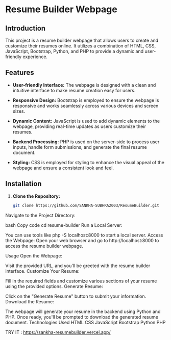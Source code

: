 # Resume Builder Webpage

## Introduction

This project is a resume builder webpage that allows users to create and customize their resumes online. It utilizes a combination of HTML, CSS, JavaScript, Bootstrap, Python, and PHP to provide a dynamic and user-friendly experience.

## Features

- **User-friendly Interface:** The webpage is designed with a clean and intuitive interface to make resume creation easy for users.

- **Responsive Design:** Bootstrap is employed to ensure the webpage is responsive and works seamlessly across various devices and screen sizes.

- **Dynamic Content:** JavaScript is used to add dynamic elements to the webpage, providing real-time updates as users customize their resumes.

- **Backend Processing:** PHP is used on the server-side to process user inputs, handle form submissions, and generate the final resume document.

- **Styling:** CSS is employed for styling to enhance the visual appeal of the webpage and ensure a consistent look and feel.

## Installation

1. **Clone the Repository:**
   ```bash
   git clone https://github.com/SANKHA-SUBHRA2003/ResumeBuilder.git
Navigate to the Project Directory:

bash
Copy code
cd resume-builder
Run a Local Server:

You can use tools like php -S localhost:8000 to start a local server.
Access the Webpage:
Open your web browser and go to http://localhost:8000 to access the resume builder webpage.

Usage
Open the Webpage:

Visit the provided URL, and you'll be greeted with the resume builder interface.
Customize Your Resume:

Fill in the required fields and customize various sections of your resume using the provided options.
Generate Resume:

Click on the "Generate Resume" button to submit your information.
Download the Resume:

The webpage will generate your resume in the backend using Python and PHP. Once ready, you'll be prompted to download the generated resume document.
Technologies Used
HTML
CSS
JavaScript
Bootstrap
Python
PHP


TRY IT : https://sankha-resumebuilder.vercel.app/
